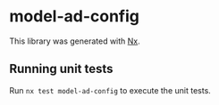 # model-ad-config

This library was generated with [Nx](https://nx.dev).

## Running unit tests

Run `nx test model-ad-config` to execute the unit tests.
